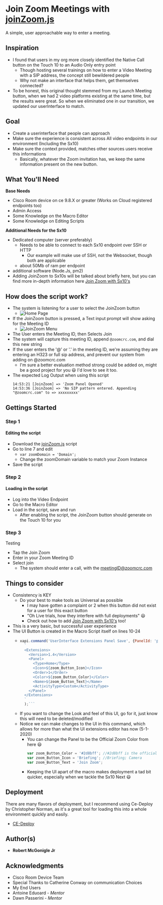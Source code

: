 # Join Zoom Meetings with [joinZoom.js](https://github.com/Bobby-McGonigle/Macro-Samples/blob/master/Join%20Zoom/Join%20Zoom%20(Basic)/joinZoom.js)
A simple, user approachable way to enter a meeting.

## Inspiration
* I found that users in my org more closely identified the Native Call button on the Touch 10 to an Audio Only entry point
  * Though hosting several trainings on how to enter a Video Meeting with a SIP address, the concept still bewildered people
  * Why not make an interface that helps them, get themselves connected?
* To be honest, this original thought stemmed from my Launch Meeting button, when we had 2 video platforms existing at the same time, but the results were great. So when we eliminated one in our transition, we updated our userInterface to match.

## Goal
* Create a userinterface that people can approach
* Make sure the experience is consistent across All video endpoints in our environment (Including the Sx10)
* Make sure the context provided, matches other sources users receive this informations
  * Basically, whatever the Zoom invitation has, we keep the same information present on the new button.

## What You'll Need
**Base Needs**
* Cisco Room device on ce 9.8.X or greater (Works on Cloud registered endpoints too)
* Admin Access
* Some Knowledge on the Macro Editor
* Some Knowledge on Editing Scripts

**Additional Needs for the Sx10**
* Dedicated computer (server preferably)
  * Needs to be able to connect to each Sx10 endpoint over SSH or HTTP
    * Our example will make use of SSH, not the Websocket, though both are applicable
  * about 50Mb of ram per endpoint
* additional software (Node.Js, pm2)
* Adding JoinZoom to Sx10s will be talked about briefly here, but you can find more in-depth information here [Join Zoom with Sx10's](https://github.com/Bobby-McGonigle/Macro-Samples/tree/master/Join%20Zoom/Join%20Zoom%20(Basic)/Connect%20Sx10s%20Too)

## How does the script work?

* The system is listening for a user to select the JoinZoom button
  * ![Home Page](https://github.com/Bobby-McGonigle/Macro-Samples/blob/master/Join%20Zoom/Join%20Zoom%20(Basic)/01_homePage.png)
* If the JoinZoom button is pressed, a Text input prompt will show asking for the Meeting ID
  * ![JoinZoom Menu](https://github.com/Bobby-McGonigle/Macro-Samples/blob/master/Join%20Zoom/Join%20Zoom%20(Basic)/01_JoinZoom.png)
* The User enters the Meeting ID, then Selects Join
* The system will capture this meeting ID, append ```@zoomcrc.com```, and dial this new string
* If the user enters the '@' or '.' in the meeting ID, we're assuming they are entering an H323 or full sip address, and prevent our system from adding on @zoomcrc.com
  * I'm sure a better evaluation method strong could be added on, might be a good project for you :smiley: I'd love to see it too.
* The expected Log Output when using this script
  ```log
  14:53:21 [JoinZoom] => 'Zoom Panel Opened'
  14:53:36 [JoinZoom] => 'No SIP pattern entered. Appending "@zoomcrc.com" to => xxxxxxxxx'
  ```

## Gettings Started

### Step 1
#### Editing the script

* Download the [joinZoom.js](https://github.com/Bobby-McGonigle/Macro-Samples/blob/master/Join%20Zoom/Join%20Zoom%20(Basic)/joinZoom.js) script
* Go to line 7 and edit
  * ```var zoomDomain = 'Domain';```
  * Change the zoomDomain variable to match your Zoom Instance
* Save the script

### Step 2
#### Loading in the script

* Log into the Video Endpoint
* Go to the Macro Editor
* Load in the script, save and run
  * After enabling the script, the JoinZoom button should generate on the Touch 10 for you

### Step 3
Testing

* Tap the Join Zoom 
* Enter in your Zoom Meeting ID
* Select join
  * The system should enter a call, with the meetingID@zoomcrc.com

## Things to consider
* Consistency is KEY
  * Do your best to make tools as Universal as possible
    * I may have gotten a complaint or 2 when this button did not exist for a user for this exact button
     * "Oh Live trials, how they interfere with full deployments" :smiley:
     * Check out how to add [Join Zoom with Sx10's](https://github.com/Bobby-McGonigle/Macro-Samples/tree/master/Join%20Zoom/Join%20Zoom%20(Basic)/Connect%20Sx10s%20Too) too!
* This is a very basic, but successful user experience
* The UI Button is created in the Macro Script itself on lines 10-24
  * ```javascript
    xapi.command('UserInterface Extensions Panel Save', {PanelId: 'pure_Zoom'},
      `
      <Extensions>
        <Version>1.4</Version>
        <Panel>
          <Type>Home</Type>
          <Icon>${zoom_Button_Icon}</Icon>
          <Order>1</Order>
          <Color>${zoom_Button_Color}</Color>
          <Name>${zoom_Button_Text}</Name>
          <ActivityType>Custom</ActivityType>
        </Panel>
      </Extensions>
      `
      );```
  * If you want to change the Look and feel of this UI, go for it, just know this will need to be deleted/modified
  * Notice we can make changes to the UI in this command, which allows for more than what the UI extensions editor has now (5-1-2020)
    * You can change the Panel to be the Official Zoom Color from here :smiley:
      ```javascript
      var zoom_Button_Color = '#2d8bff'; //#2d8bff is the official Zoom Color
      var zoom_Button_Icon = 'Briefing'; //Briefing; Camera
      var zoom_Button_Text = 'Join Zoom';
      ```
    * Keeping the UI apart of the macro makes deployment a tad bit quicker, especially when we tackle the Sx10 Next :smiley:
    
## Deployment

There are many flavors of deployment, but I recommend using Ce-Deploy by Christopher Norman, as it's a great tool for loading this into a whole environment quickly and easily.

* [CE-Deploy](https://github.com/voipnorm/CE-Deploy)

## Author(s)

* **Robert McGonigle Jr**

## Acknowledgments

* Cisco Room Device Team
* Special Thanks to Catherine Conway on communication Choices
* My End Users
* Antoine Eduoard - *Mentor*
* Dawn Passerini - *Mentor*
